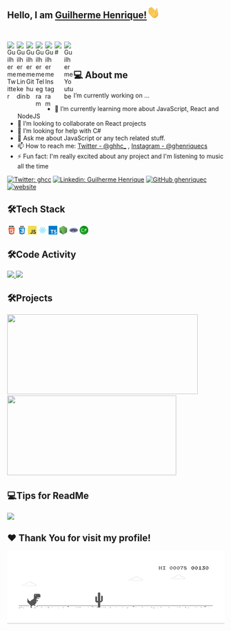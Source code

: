 ## Hello, I am [Guilherme Henrique!](http://aboutme.mywebcommunity.org/)<img src="https://raw.githubusercontent.com/ABSphreak/ABSphreak/master/gifs/Hi.gif" width="30px">


<p align="left"> <img src="https://komarev.com/ghpvc/?username=ghenriquec&label=Views&color=blue&style=plastic" alt="" /> </p>

<a href="https://twitter.com/ghhc_">
  <img align="left" alt="Guilherme Twitter" width="22px" src="https://cdn.jsdelivr.net/npm/simple-icons@v3/icons/twitter.svg" />
</a>
<a href="www.linkedin.com/in/ghenriquec">
  <img align="left" alt="Guilherme Linkedin" width="22px" src="https://cdn.jsdelivr.net/npm/simple-icons@v3/icons/linkedin.svg" />
</a>
<a href="https://github.com/ghenriquec">
  <img align="left" alt="Guilherme Github" width="22px" src="https://cdn.jsdelivr.net/npm/simple-icons@v3/icons/github.svg" />
</a>
<a href="#">
  <img align="left" alt="Guilherme Telegram" width="22px" src="https://cdn.jsdelivr.net/npm/simple-icons@v3/icons/telegram.svg" />
</a>
<a href="https://www.instagram.com/ghenriquecs/">
  <img align="left" alt="Guilherme Instagram" width="22px" src="https://cdn.jsdelivr.net/npm/simple-icons@v3/icons/instagram.svg" />
</a>
<a href="#">
  <img align="left" alt="#" width="22px" src="https://cdn.jsdelivr.net/npm/simple-icons@v3/icons/facebook.svg" />
</a>
<a href="#">
  <img align="left" alt="Guilherme Youtube" width="22px" src="https://cdn.jsdelivr.net/npm/simple-icons@v3/icons/youtube.svg" />
</a>

<br/>
<br/>

## 💻 About me
I’m currently working on ...
- 🌱 I’m currently learning more about JavaScript, React and NodeJS
- 👯 I’m looking to collaborate on React projects
- 🤔 I’m looking for help with C#
- 💬 Ask me about JavaScript or any tech related stuff.
- 📫 How to reach me: [Twitter - @ghhc_](https://twitter.com/ghhc_) , [Instagram - @ghenriquecs](https://www.instagram.com/ghenriquecs/)
- ⚡ Fun fact: I'm really excited about any project and I'm listening to music all the time

[![Twitter: ghcc](https://img.shields.io/twitter/follow/ghhc_?style=social)](https://twitter.com/ghhc_)
[![Linkedin: Guilherme Henrique](https://img.shields.io/badge/-LinkedIn-blue)](www.linkedin.com/in/ghenriquec)
[![GitHub ghenriquec](https://img.shields.io/github/followers/ghenriquec?label=follow&style=social)](https://github.com/ghenriquec)
[![website](https://img.shields.io/badge/PortfolioWebsite-2648ff?style=flat-square&logo=google-chrome)](http://aboutme.mywebcommunity.org/)

## 🛠️Tech Stack

<code><img height="20" src="https://raw.githubusercontent.com/github/explore/80688e429a7d4ef2fca1e82350fe8e3517d3494d/topics/html/html.png"></code>
<code><img height="20" src="https://raw.githubusercontent.com/github/explore/80688e429a7d4ef2fca1e82350fe8e3517d3494d/topics/css/css.png"></code>
<code><img height="20" src="https://raw.githubusercontent.com/github/explore/80688e429a7d4ef2fca1e82350fe8e3517d3494d/topics/javascript/javascript.png"></code>
<code><img height="20" src="https://raw.githubusercontent.com/github/explore/80688e429a7d4ef2fca1e82350fe8e3517d3494d/topics/react/react.png"></code>
<code><img height="20" src="https://raw.githubusercontent.com/github/explore/80688e429a7d4ef2fca1e82350fe8e3517d3494d/topics/typescript/typescript.png"></code>
<code><img height="20" src="https://raw.githubusercontent.com/github/explore/80688e429a7d4ef2fca1e82350fe8e3517d3494d/topics/nodejs/nodejs.png"></code>
<code><img height="20" src="https://raw.githubusercontent.com/github/explore/80688e429a7d4ef2fca1e82350fe8e3517d3494d/topics/php/php.png"></code>
<code><img height="20" src="https://raw.githubusercontent.com/github/explore/80688e429a7d4ef2fca1e82350fe8e3517d3494d/topics/csharp/csharp.png"></code>

## 🛠️Code Activity

<p align="left">
  <a href="https://github.com/ghenriquec">
    <a href="https://github.com/ghenriquec"><img height="185px" src="https://github-readme-stats.vercel.app/api?username=ghenriquec&show_icons=true&theme=dark&line_height=27"/>
    <img height="185px" src="https://github-readme-stats.vercel.app/api/top-langs/?username=ghenriquec&layout=compact&theme=dark"/>
    </a>
  </a>
</p>

## 🛠️Projects

<p align="left">
  <a href="https://github.com/ghenriquec">
    <a href="https://github.com/ghenriquec/Proffy"><img width="442.38px" height="185px" src="https://github-readme-stats.vercel.app/api/pin/?username=ghenriquec&repo=Proffy&theme=dark"/>
    <a href="https://github.com/ghenriquec/Happy"><img width="392.41px" height="185px" src="https://github-readme-stats.vercel.app/api/pin/?username=ghenriquec&repo=profile-aboutme&theme=dark"/>
      </a>
    </a>
  </a>
</p>

## 💻Tips for ReadMe
<p align="left">
  <a href="https://github.com/ghenriquec/readme-best-practices">
    <img align="center" src="https://github-readme-stats.vercel.app/api/pin/?username=ghenriquec&repo=readme-best-practices&theme=dark" />
  </a>
</p>


## ❤ Thank You for visit my profile!
<img align="center" src="https://github.com/ghenriquec/ghenriquec/blob/main/dino.gif" />
